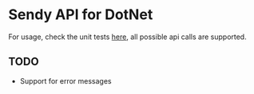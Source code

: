 # Sendy API for DotNet

For usage, check the unit tests [here](https://github.com/NicoJuicy/SendyAPI.dotnet/blob/master/SendApi.Tests/Tests.cs), all possible api calls are supported.

## TODO
- Support for error messages
